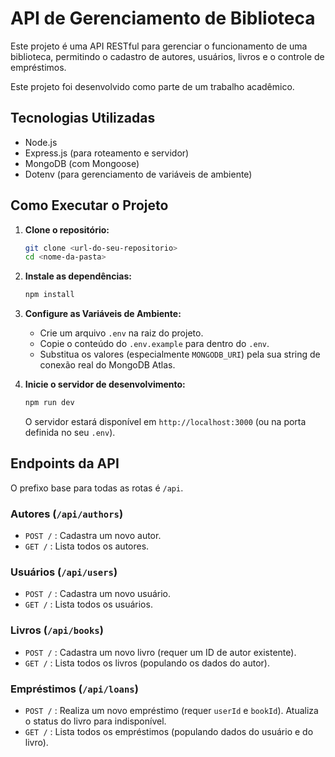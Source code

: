 # API de Gerenciamento de Biblioteca

Este projeto é uma API RESTful para gerenciar o funcionamento de uma biblioteca, permitindo o cadastro de autores, usuários, livros e o controle de empréstimos.

Este projeto foi desenvolvido como parte de um trabalho acadêmico.

## Tecnologias Utilizadas

-   Node.js
-   Express.js (para roteamento e servidor)
-   MongoDB (com Mongoose)
-   Dotenv (para gerenciamento de variáveis de ambiente)

## Como Executar o Projeto

1.  **Clone o repositório:**
    ```bash
    git clone <url-do-seu-repositorio>
    cd <nome-da-pasta>
    ```

2.  **Instale as dependências:**
    ```bash
    npm install
    ```

3.  **Configure as Variáveis de Ambiente:**
    -   Crie um arquivo `.env` na raiz do projeto.
    -   Copie o conteúdo do `.env.example` para dentro do `.env`.
    -   Substitua os valores (especialmente `MONGODB_URI`) pela sua string de conexão real do MongoDB Atlas.

4.  **Inicie o servidor de desenvolvimento:**
    ```bash
    npm run dev
    ```
    O servidor estará disponível em `http://localhost:3000` (ou na porta definida no seu `.env`).

## Endpoints da API

O prefixo base para todas as rotas é `/api`.

### Autores (`/api/authors`)

-   `POST /` : Cadastra um novo autor.
-   `GET /` : Lista todos os autores.

### Usuários (`/api/users`)

-   `POST /` : Cadastra um novo usuário.
-   `GET /` : Lista todos os usuários.

### Livros (`/api/books`)

-   `POST /` : Cadastra um novo livro (requer um ID de autor existente).
-   `GET /` : Lista todos os livros (populando os dados do autor).

### Empréstimos (`/api/loans`)

-   `POST /` : Realiza um novo empréstimo (requer `userId` e `bookId`). Atualiza o status do livro para indisponível.
-   `GET /` : Lista todos os empréstimos (populando dados do usuário e do livro).